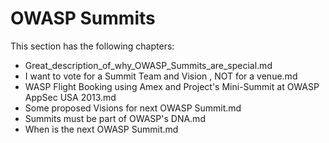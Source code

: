 # OWASP Summits

This section has the following chapters:

* Great_description_of_why_OWASP_Summits_are_special.md
* I want to vote for a Summit Team and Vision , NOT for a venue.md
* WASP Flight Booking using Amex and Project's Mini-Summit at OWASP AppSec USA 2013.md
* Some proposed Visions for next OWASP Summit.md
* Summits must be part of OWASP's DNA.md
* When is the next OWASP Summit.md